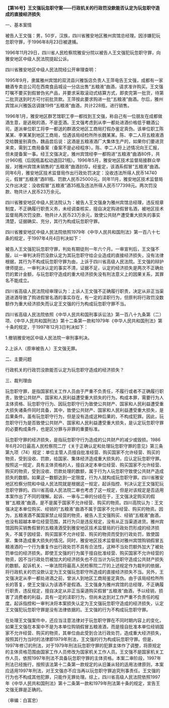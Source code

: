 **【第16号】王文强玩忽职守案——行政机关的行政罚没款能否认定为玩忽职守造成的直接经济损失**

一、基本案情

被告人王文强：男，50岁，汉族，四川省雅安地区雅州宾馆总经理。因涉嫌犯玩忽职守罪，于1996年8月23日被逮捕。

1996年11月29日，四川省人民检察院雅安分院以被告人王文强犯玩忽职守罪，向雅安地区中级人民法院提起公诉。

四川省雅安地区中级人民法院经公开审理查明：

1995年9月，隶属雅州宾馆的双流县兴雅饭店负责人王萍电告王文强，成都有一家糖酒专卖总公司在西南食品城设一分店出售“五粮液”曲酒，请求准许购买。王文强叮嘱不要买到假冒伪劣产品，并要求采取滚动式结算方式，即卖完第一批货，待第二批货送到时方可付前批货款。王萍按此要求购进一批“五粮液”曲酒。尔后，雅州宾馆从兴雅饭店调拨19件“五粮液”曲酒，共计228瓶，进行销售。

1996年1月，雅安地区群艺馆职工李一都找到王文强，称自己有一位朋友在成都做酒生意，是逃税的酒，不是歪酒。王文强考虑到从李一都处进酒价格低于糖酒公司，遂派单位职工将李一都送的群酒交地区工商局打假办鉴定真伪。该单位职工陈某某、李某某到地区工商局，恰遇该局经检所所长魏某某。陈、李二人将五粮液酒交给魏鉴别真伪，魏品尝后说：这酒是五粮液酒厂大集体生产的，如果你们要进货来卖，需到工商局备案（备案不是必经程序）。陈、李二人将上述情况向王汇报，但未提备案一事。经王文强决定，雅州宾馆经李一都购进“五粮液”曲酒80件，共计960瓶（后因瓶盖松动退回21瓶）。1996年5月，雅安地区技术监督局接群众举报，对雅州宾馆未销售的“五粮液”曲酒封存。经鉴定，该酒系假冒“五粮液”曲酒。同年6月，雅安地区技术监督局作出行政处罚决定：没收违法所得人民币14740元，假冒“五粮液”酒81瓶、罚款人民币25000元。同年11月，雅安地区技术监督局又作出决定：没收假冒“五粮液”酒35瓶及违法所得人民币177398元。两次罚没款、物共计人民币23万余元。

四川省雅安地区中级人民法院认为：被告人王文强身为雅州宾馆总经理，违反规章制度，不正确履行职责义务，未经调查核实，擅自决定购进假冒名酒，被地区技术监督局两次罚没款、物共计人民币23万余元，致使公共财产遭受重大损失的事实清楚，证据确实、充分，其行为构成玩忽职守罪。

四川省雅安地区中级人民法院依照1979年《中华人民共和国刑法》第一百八十七条的规定，于1997年4月4日判决如下：

被告人王文强犯玩忽职守罪，判处有期徒刑一年六个月。一审宣判后，王文强不服，以一审判决将罚没款认定为其玩忽职守给企业造成的直接经济损失，没有法律根据，其行为不构成玩忽职守罪为由，上诉于四川省高级人民法院。王文强的辩护律师提出，一审判决认定的事实不清，证据不足，认定的经济损失是两次不正确处罚的累计金额，与玩忽职守造成的重大经济损失没有刑法意义上的因果关系，其罪名不能成立。

四川省高级人民法院经审理认为：上诉人王文强不正确履行职责，决定从非正当渠道进酒导致了购进假冒名酒的事实存在，有一定的渎职行为，但原判将行政罚没数额作为重大经济损失而认定王文强的行为构成玩忽职守罪不当。

四川省高级人民法院依照《中华人民共和国刑事诉讼法》第一百八十九条第（二）项、《中华人民共和国刑法》第十二条第一款和1979年《中华人民共和国刑法》第十条的规定，于1997年12月3日判决如下：

1.撤销雅安地区中级人民法院一审刑事判决。

2.上诉人（原审被告人）王文强无罪。

二、主要问题

行政机关的行政罚没款能否认定为玩忽职守造成的经济损失？

三、裁判理由

玩忽职守罪，是指国家机关工作人员由于严重不负责任，不履行或者不正确履行职责，致使公共财产、国家和人民利益遭受重大损失的行为。构成本罪，需要行为人主体资格、玩忽职守行为、因玩忽职守行为致使公共财产、国家和人民利益遭受重大损失诸条件同时具备，其中，致使公共财产、国家和人民利益遭受重大损失，是后果条件。虽有玩忽职守行为，但是没有造成这种后果的，不构成犯罪。因此，玩忽职守行为是否致使公共财产、国家和人民利益遭受重大损失，是认定玩忽职守罪的必要构成条件，也是区分罪与非罪的重要标准。

玩忽职守罪的经济损失，是指玩忽职守行为造成的公共财产的减少或毁损。1986年6月20日最高人民检察院二厅《关于正确认定和处理玩忽职守罪的意见》第三条第九项（74）规定：单位主管人员擅自批准经营、购买国家不允许经营、购买的物资，受到没收、罚款，给国家、集体经济造成重大损失的，应认定玩忽职守罪。按照这一规定，具有主体资格的人，擅自决定本单位经营、购买国家不允许经营、购买的物资，受到没收、罚款处理的数额，属于行为人玩忽职守致使公共财产造成损失的数额。如果这一数额达到一定限度，行为人就构成玩忽职守罪。四川省雅安地区检察分院和中级人民法院就是根据这一规定，起诉指控、判决认定王文强犯玩忽职守罪的。四川省高级人民法院二审也考虑了这一规定，但是对该规定是否适用本案作出了不同的理解。起诉、一审与二审的分歧在于，王文强决定购买的假冒“五粮液”曲酒，是不是属于国家不允许经营、购买的物资。四川高院认为：王文强决定本单位购买、经销的“五粮液”曲酒不属于国家不允许经营、购买的物资。因为，五粮液酒不属国家禁止经营的物资，被告人王文强购买、经销“五粮液”曲酒，也没有超越本单位经营范围，其行为只是违反规定，没有从正当渠道进货。雅州宾馆因购买销售假冒的五粮液酒受到雅安地区技术监督局的行政处罚形成的经济损失，不属于因经营、购买国家不允许经营、购买的物资而受到行政处罚，致使国家、集体造成重大损失的情况。同时，雅安地区技术监督局对雅州宾馆购销假冒五粮液酒的一个行为重复作出行政处罚不具有合法性，这种不当处罚额外加大了被处罚单位的经济损失。即使王文强的行为属于擅自批准经营、购买国家不允许经营的物资，因不当行政处罚被加大的经济损失也不应当计为玩忽职守造成公共财产损失的数额。起诉机关、一审法院将最高人民检察院二厅的上述规定作为裁判的依据，将行政机关的罚没款认定为王文强玩忽职守所造成的直接经济损失不当。另外，王文强决定从李一都处进酒之前，曾派人到地区工商局鉴定真伪。由于该局经检所所长的答复，使王文强认为该酒不是假酒。王文强身为雅州宾馆的总经理，不正确履行职责，违反规定，擅自决定从非正当渠道购买假冒“五粮液”曲酒，予以经销，损害了消费者的利益，具有一定的渎职行为，但尚未达到对工作严重不负责任的程度。起诉指控和一审判决将本案损失认定为王文强玩忽职守造成的经济损失，认定王文强犯玩忽职守罪是没有法律依据的。王文强的行为不构成玩忽职守罪。

在处理王文强案件中，还应当注意法律对于玩忽职守罪在不同时期内容上的变化，如果王文强在本案中不是为本单位购销假冒五粮液酒，而是擅自批准本单位经销国家不允许经营、购买的物资，其单位由此受到合法行政处罚，造成重大经济损失，按照其行为当时的法律即1979年刑法，王文强的行为构成玩忽职守罪。但是，1997年修订的刑法，对于1979年刑法玩忽职守罪的犯罪主体作了调整，将原规定的主体资格范围由国家工作人员修改为国家机关工作人员。王文强不是国家机关工作人员，依照1997年刑法不具备玩忽职守罪的主体资格。本案二审阶段，1997年刑法已经施行，按照该法第十二条第一款规定的从旧兼从轻的适用法律原则，本案应适用1997年刑法，对王文强亦不应当再以玩忽职守罪追究刑事责任。王文强的行为也不构成其他犯罪，只能作无罪处理。综上，四川省高级人民法院依照1997年《中华人民共和国刑法》第十二条第一款和1979年刑法第十条的规定，宣告王文强无罪是正确的。

（审编：白富忠）